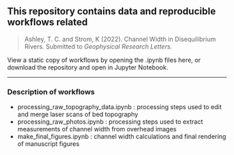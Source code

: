 ## This repository contains data and reproducible workflows related

> Ashley, T. C. and Strom, K (2022). Channel Width in Disequilibrium Rivers. Submitted to *Geophysical Research Letters.*

View a static copy of workflows by opening the .ipynb files here, or download the repository and open in Jupyter Notebook.

___

### Description of workflows
- processing_raw_topography_data.ipynb
: processing steps used to edit and merge laser scans of bed topography
- processing_raw_photos.ipynb
: processing steps used to extract measurements of channel width from overhead images
- make_final_figures.ipynb
: channel width calculations and final rendering of manuscript figures